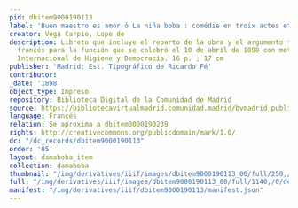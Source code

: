 ```yaml
---
pid: dbitem9000190113
label: 'Buen maestro es amor ó La niña boba : comédie en troix actes et en vers [libreto]'
creator: Vega Carpio, Lope de
description: Libreto que incluye el reparto de la obra y el argumento traducido al
  francés para la función que se celebró el 10 de abril de 1898 con motivo del Congreso
  Internacional de Higiene y Democracia. 16 p. ; 17 cm
publisher: 'Madrid: Est. Tipográfico de Ricardo Fé'
contributor:
_date: '1898'
object_type: Impreso
repository: Biblioteca Digital de la Comunidad de Madrid
source: https://bibliotecavirtualmadrid.comunidad.madrid/bvmadrid_publicacion/es/consulta/registro.do?id=25680
language: Francés
relation: Se aproxima a dbitem0000190239
rights: http://creativecommons.org/publicdomain/mark/1.0/
dc: "/dc_records/dbitem9000190113"
order: '05'
layout: damaboba_item
collection: damaboba
thumbnail: "/img/derivatives/iiif/images/dbitem9000190113_00/full/250,/0/default.jpg"
full: "/img/derivatives/iiif/images/dbitem9000190113_00/full/1140,/0/default.jpg"
manifest: "/img/derivatives/iiif/dbitem9000190113/manifest.json"
---
```

